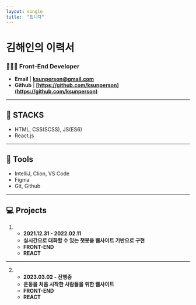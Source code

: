 ```yaml
---
layout: single
title:  "입니다"
---
```


# 김해인의 이력서

### 🙋🏻‍♀️ Front-End Developer

- **Email** | **ksunperson@gmail.com**
- **Github** | **[https://github.com/ksunperson](https://github.com/ksunperson)**

---

## 🔨 STACKS

- HTML, CSS(SCSS), JS(ES6)
- React.js

---

## 🔧 Tools

- IntelliJ, Clion, VS Code
- Figma
- Git, Github

---

## 💻 Projects

1. - **2021.12.31 - 2022.02.11**
   - **실시간으로 대화할 수 있는 챗봇을 웹사이트 기반으로 구현**
   - **FRONT-END**
   - **REACT**

---

2. - **2023.03.02 - 진행중**
   - **운동을 처음 시작한 사람들을 위한 웹사이트**
   - **FRONT-END**
   - **REACT**
